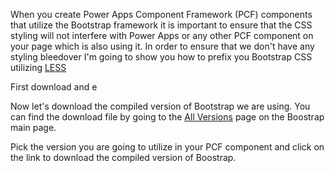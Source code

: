 When you create Power Apps Component Framework (PCF) components that utilize the Bootstrap framework it is important to ensure that the CSS styling will not interfere with Power Apps or any other PCF component on your page which is also using it.  In order to ensure that we don't have any styling bleedover I'm going to show you how to prefix you Bootstrap CSS utilizing  [LESS](https://github.com/duncansmart/less.js-windows)

First download and e

Now let's download the compiled version of Bootstrap we are using.  You can find the download file by going to the [All Versions](https://getbootstrap.com/docs/versions/) page on the Boostrap main page.

Pick the version you are going to utilize in your PCF component and click on the link to download the compiled version of Boostrap.
<!--stackedit_data:
eyJoaXN0b3J5IjpbLTI5Mjg2NjM3XX0=
-->
